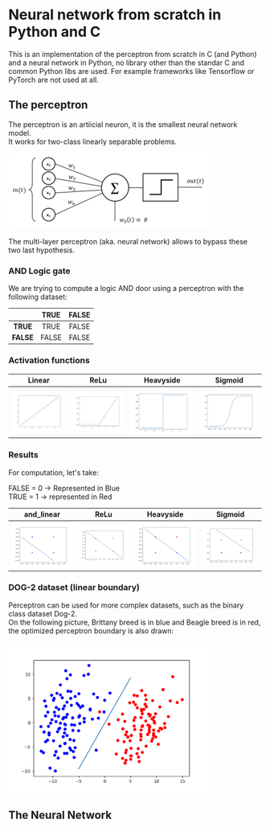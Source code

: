 # Neural network from scratch in Python and C

This is an implementation of the perceptron from scratch in C (and Python) and a neural network in Python, no library other than the standar C and common Python libs are used.
For example frameworks like Tensorflow or PyTorch are not used at all.

## The perceptron

The perceptron is an artiicial neuron, it is the smallest neural network model.  
It works for two-class linearly separable problems.  

<img href="https://commons.wikimedia.org/wiki/File:Perceptron_moj.png" src="perceptron-c/extra/Perceptron.png" width="400">

The multi-layer perceptron (aka. neural network) allows to bypass these two last hypothesis.

### AND Logic gate

We are trying to compute a logic AND door using a perceptron with the following dataset:  

&nbsp;| **TRUE** | **FALSE**
:--:|:--:|:--:
**TRUE**| TRUE | FALSE
**FALSE** | FALSE | FALSE

### Activation functions

Linear | ReLu | Heavyside | Sigmoid
:--:|:--:|:--:|:--:
<img src="perceptron-c/extra/linear.png" width="200"> | <img src="perceptron-c/extra/relu.png" width="200"> | <img src="perceptron-c/extra/heavyside.png" width="200"> | <img src="perceptron-c/extra/sigmoid.png" width="200">  

### Results

For computation, let's take:  

FALSE = 0 -> Represented in Blue  
TRUE = 1 -> represented in Red  

and_linear | ReLu | Heavyside | Sigmoid
:--:|:--:|:--:|:--:
<img src="perceptron-c/extra/and_linear.png" width="200"> | <img src="perceptron-c/extra/and_relu.png" width="200"> | <img src="perceptron-c/extra/and_heavyside.png" width="200"> | <img src="perceptron-c/extra/and_sigmoid.png" width="200">  

### DOG-2 dataset (linear boundary)

Perceptron can be used for more complex datasets, such as the binary class dataset Dog-2.  
On the following picture, Brittany breed is in blue and Beagle breed is in red, the optimized perceptron boundary is also drawn:  

<img src="perceptron-c/extra/dog_2_heavyside.png" width="400">

## The Neural Network

